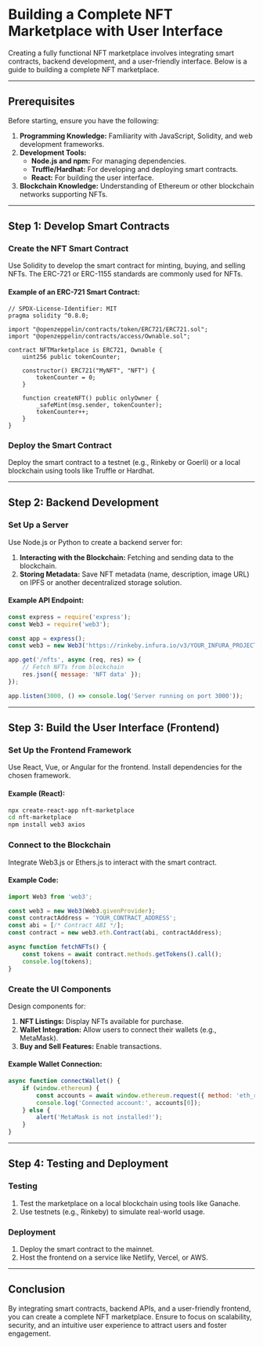 # Building a Complete NFT Marketplace with User Interface

Creating a fully functional NFT marketplace involves integrating smart contracts, backend development, and a user-friendly interface. Below is a guide to building a complete NFT marketplace.

---

## Prerequisites

Before starting, ensure you have the following:

1. **Programming Knowledge:** Familiarity with JavaScript, Solidity, and web development frameworks.
2. **Development Tools:**
   - **Node.js and npm:** For managing dependencies.
   - **Truffle/Hardhat:** For developing and deploying smart contracts.
   - **React:** For building the user interface.
3. **Blockchain Knowledge:** Understanding of Ethereum or other blockchain networks supporting NFTs.

---

## Step 1: Develop Smart Contracts

### Create the NFT Smart Contract
Use Solidity to develop the smart contract for minting, buying, and selling NFTs. The ERC-721 or ERC-1155 standards are commonly used for NFTs.

#### Example of an ERC-721 Smart Contract:
```solidity
// SPDX-License-Identifier: MIT
pragma solidity ^0.8.0;

import "@openzeppelin/contracts/token/ERC721/ERC721.sol";
import "@openzeppelin/contracts/access/Ownable.sol";

contract NFTMarketplace is ERC721, Ownable {
    uint256 public tokenCounter;

    constructor() ERC721("MyNFT", "NFT") {
        tokenCounter = 0;
    }

    function createNFT() public onlyOwner {
        _safeMint(msg.sender, tokenCounter);
        tokenCounter++;
    }
}
```

### Deploy the Smart Contract
Deploy the smart contract to a testnet (e.g., Rinkeby or Goerli) or a local blockchain using tools like Truffle or Hardhat.

---

## Step 2: Backend Development

### Set Up a Server
Use Node.js or Python to create a backend server for:

1. **Interacting with the Blockchain:** Fetching and sending data to the blockchain.
2. **Storing Metadata:** Save NFT metadata (name, description, image URL) on IPFS or another decentralized storage solution.

#### Example API Endpoint:
```javascript
const express = require('express');
const Web3 = require('web3');

const app = express();
const web3 = new Web3('https://rinkeby.infura.io/v3/YOUR_INFURA_PROJECT_ID');

app.get('/nfts', async (req, res) => {
    // Fetch NFTs from blockchain
    res.json({ message: 'NFT data' });
});

app.listen(3000, () => console.log('Server running on port 3000'));
```

---

## Step 3: Build the User Interface (Frontend)

### Set Up the Frontend Framework
Use React, Vue, or Angular for the frontend. Install dependencies for the chosen framework.

#### Example (React):
```bash
npx create-react-app nft-marketplace
cd nft-marketplace
npm install web3 axios
```

### Connect to the Blockchain
Integrate Web3.js or Ethers.js to interact with the smart contract.

#### Example Code:
```javascript
import Web3 from 'web3';

const web3 = new Web3(Web3.givenProvider);
const contractAddress = 'YOUR_CONTRACT_ADDRESS';
const abi = [/* Contract ABI */];
const contract = new web3.eth.Contract(abi, contractAddress);

async function fetchNFTs() {
    const tokens = await contract.methods.getTokens().call();
    console.log(tokens);
}
```

### Create the UI Components
Design components for:

1. **NFT Listings:** Display NFTs available for purchase.
2. **Wallet Integration:** Allow users to connect their wallets (e.g., MetaMask).
3. **Buy and Sell Features:** Enable transactions.

#### Example Wallet Connection:
```javascript
async function connectWallet() {
    if (window.ethereum) {
        const accounts = await window.ethereum.request({ method: 'eth_requestAccounts' });
        console.log('Connected account:', accounts[0]);
    } else {
        alert('MetaMask is not installed!');
    }
}
```

---

## Step 4: Testing and Deployment

### Testing
1. Test the marketplace on a local blockchain using tools like Ganache.
2. Use testnets (e.g., Rinkeby) to simulate real-world usage.

### Deployment
1. Deploy the smart contract to the mainnet.
2. Host the frontend on a service like Netlify, Vercel, or AWS.

---

## Conclusion

By integrating smart contracts, backend APIs, and a user-friendly frontend, you can create a complete NFT marketplace. Ensure to focus on scalability, security, and an intuitive user experience to attract users and foster engagement.
